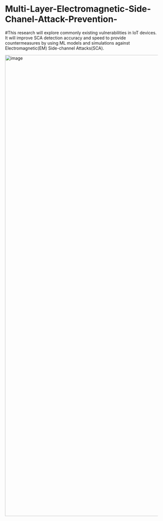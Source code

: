 # Multi-Layer-Electromagnetic-Side-Chanel-Attack-Prevention-

#This research will explore commonly existing vulnerabilities in IoT devices. It will improve SCA detection accuracy and speed to provide countermeasures by using ML models and simulations against Electromagnetic(EM) Side-channel Attacks(SCA). 


<img width="1521" alt="image" src="https://user-images.githubusercontent.com/46654394/234047336-3da78089-f78f-4685-9be3-38b2fe0a7691.png">
